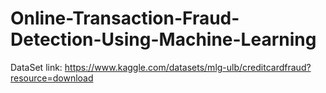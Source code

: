 # Online-Transaction-Fraud-Detection-Using-Machine-Learning

DataSet link: https://www.kaggle.com/datasets/mlg-ulb/creditcardfraud?resource=download
